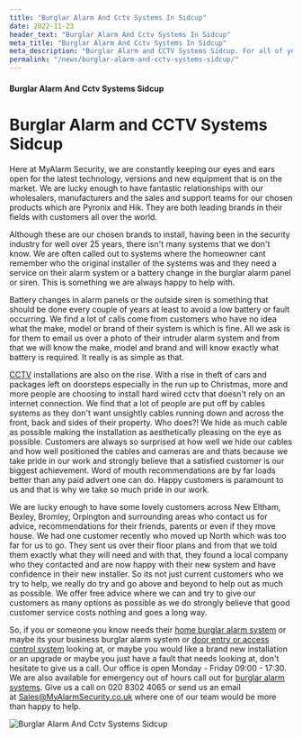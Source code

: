 ```yaml
---
title: "Burglar Alarm And Cctv Systems In Sidcup"
date: 2022-11-23
header_text: "Burglar Alarm And Cctv Systems In Sidcup"
meta_title: "Burglar Alarm And Cctv Systems In Sidcup"
meta_description: "Burglar Alarm and CCTV Systems Sidcup. For all of your home and business security. Alarm Battery and CCTV in Sidcup. Call 020 8302 4065"
permalink: "/news/burglar-alarm-and-cctv-systems-sidcup/"
---
```


#### Burglar Alarm And Cctv Systems Sidcup

# Burglar Alarm and CCTV Systems Sidcup

Here at MyAlarm Security, we are constantly keeping our eyes and ears open for the latest technology, versions and new equipment that is on the market. We are lucky enough to have fantastic relationships with our wholesalers, manufacturers and the sales and support teams for our chosen products which are Pyronix and Hik. They are both leading brands in their fields with customers all over the world.

Although these are our chosen brands to install, having been in the security industry for well over 25 years, there isn\'t many systems that we don\'t know. We are often called out to systems where the homeowner cant remember who the original installer of the systems was and they need a service on their alarm system or a battery change in the burglar alarm panel or siren. This is something we are always happy to help with.

Battery changes in alarm panels or the outside siren is something that should be done every couple of years at least to avoid a low battery or fault occurring. We find a lot of calls come from customers who have no idea what the make, model or brand of their system is which is fine. All we ask is for them to email us over a photo of their intruder alarm system and from that we will know the make, model and brand and will know exactly what battery is required. It really is as simple as that.

[CCTV](/categories/cctv.php) installations are also on the rise. With a rise in theft of cars and packages left on doorsteps especially in the run up to Christmas, more and more people are choosing to install hard wired cctv that doesn\'t rely on an internet connection. We find that a lot of people are put off by cables systems as they don\'t want unsightly cables running down and across the front, back and sides of their property. Who does?! We hide as much cable as possible making the installation as aesthetically pleasing on the eye as possible. Customers are always so surprised at how well we hide our cables and how well positioned the cables and cameras are and thats because we take pride in our work and strongly believe that a satisfied customer is our biggest achievement. Word of mouth recommendations are by far loads better than any paid advert one can do. Happy customers is paramount to us and that is why we take so much pride in our work.

We are lucky enough to have some lovely customers across New Eltham, Bexley, Bromley, Orpington and surrounding areas who contact us for advice, recommendations for their friends, parents or even if they move house. We had one customer recently who moved up North which was too far for us to go. They sent us over their floor plans and from that we told them exactly what they will need and with that, they found a local company who they contacted and are now happy with their new system and have confidence in their new installer. So its not just current customers who we try to help, we really do try and go above and beyond to help out as much as possible. We offer free advice where we can and try to give our customers as many options as possible as we do strongly believe that good customer service costs nothing and goes a long way.

So, if you or someone you know needs their [home burglar alarm system](/categories/burglar-alarms.php) or maybe its your business burglar alarm system or [door entry or access control system](/categories/access-control.php) looking at, or maybe you would like a brand new installation or an upgrade or maybe you just have a fault that needs looking at, don\'t hesitate to give us a call. Our office is open Monday - Friday 09:00 - 17:30. We are also available for emergency out of hours call out for [burglar alarm systems](/categories/burglar-alarms.php). Give us a call on 020 8302 4065 or send us an email at [Sales@MyAlarmSecurity.co.uk](/contact.php) where one of our team would be more than happy to help.

![Burglar Alarm And Cctv Systems Sidcup](https://res.cloudinary.com/kbs/image/upload/z6wwwzs5d0xr3frfrlfj.jpg)